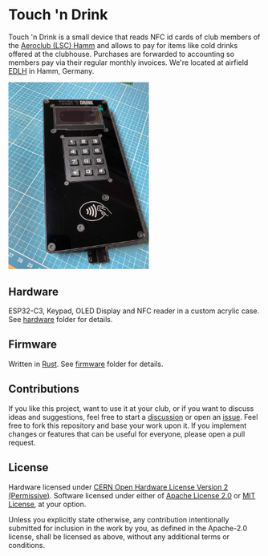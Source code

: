 # Touch 'n Drink

Touch 'n Drink is a small device that reads NFC id cards of club members of the [Aeroclub (LSC) Hamm][LSC Hamm] and allows to pay for items like cold drinks offered at the clubhouse. Purchases are forwarded to accounting so members pay via their regular monthly invoices. We're located at airfield [EDLH] in Hamm, Germany.

<img alt="Assembled device" src="images/hardware-assembled.jpeg" style="width: 20em;" />

## Hardware

ESP32-C3, Keypad, OLED Display and NFC reader in a custom acrylic case. See [hardware] folder for details.

## Firmware

Written in [Rust]. See [firmware] folder for details.

## Contributions

If you like this project, want to use it at your club, or if you want to discuss ideas and suggestions, feel free to start a [discussion][discussions] or open an [issue][issues]. Feel free to fork this repository and base your work upon it. If you implement changes or features that can be useful for everyone, please open a pull request.

## License

Hardware licensed under [CERN Open Hardware License Version 2 (Permissive)]. Software licensed under either of [Apache License 2.0] or [MIT License], at your option.

Unless you explicitly state otherwise, any contribution intentionally submitted for inclusion in the work by you, as defined in the Apache-2.0 license, shall be licensed as above, without any additional terms or conditions.

[hardware]: ./hardware
[firmware]: ./firmware

[discussions]: https://github.com/zargony/touch-n-drink/discussions
[issues]: https://github.com/zargony/touch-n-drink/issues

[LSC Hamm]: https://flugplatz-hamm.de
[EDLH]: https://skyvector.com/airport/EDLH/Hamm-Lippewiesen-Airport
[Rust]: https://rust-lang.org

[Apache License 2.0]: https://opensource.org/license/apache-2-0
[CERN Open Hardware License Version 2 (Permissive)]: https://opensource.org/license/cern-ohl-p
[MIT License]: https://opensource.org/license/mit

